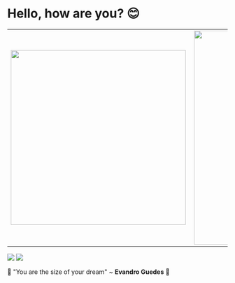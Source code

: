 
<h1>Hello, how are you? 😊</h1>

<center>
	<table>
		<tr>
			<td>
				<img width="400px" align="left" src="https://github-readme-stats.vercel.app/api/top-langs/?username=gcolares95&show_icons=true&langs_count=10&layout=compact&theme=buefy&count_private=true"/>
			</td>
			<td>
				<img width="490px" align="left" src="https://github-readme-stats.vercel.app/api?username=gcolares95&theme=buefy&?theme=dark&show_icons=true%count_private=true&include_all_commits=true"/>
			</td>
		</tr>
	</table>
</center>

<p align="left">
    <a href="https://www.linkedin.com/in/gcolares95/" alt="Linkedin">
    <img src="https://img.shields.io/badge/-Linkedin-0e76a8?style=for-the-badge&logo=Linkedin&logoColor=white&link=https://www.linkedin.com/in/gcolares95/"></a>
    <a href="https://www.instagram.com/guilhermearaujo_95/" alt="Instagram">
    <img src="https://img.shields.io/badge/-Instagram-DF0174?style=for-the-badge&logo=instagram&logoColor=white&link=https://www.linkedin.com/in/gcolares95/"></a>
</p>

🚀 "You are the size of your dream" ~ **Evandro Guedes** 🚀
